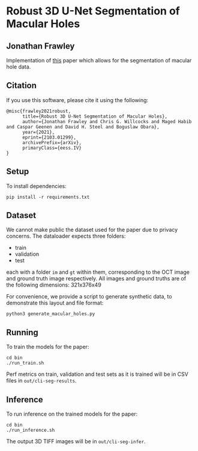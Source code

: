 # Robust 3D U-Net Segmentation of Macular Holes
## Jonathan Frawley

Implementation of [this](https://arxiv.org/abs/2103.01299) paper which allows for the segmentation of macular hole data.

## Citation
If you use this software, please cite it using the following:


    @misc{frawley2021robust,
          title={Robust 3D U-Net Segmentation of Macular Holes}, 
          author={Jonathan Frawley and Chris G. Willcocks and Maged Habib and Caspar Geenen and David H. Steel and Boguslaw Obara},
          year={2021},
          eprint={2103.01299},
          archivePrefix={arXiv},
          primaryClass={eess.IV}
    }


## Setup
To install dependencies:

    pip install -r requirements.txt

## Dataset
We cannot make public the dataset used for the paper due to privacy concerns.
The dataloader expects three folders:
 - train
 - validation
 - test

each with a folder `im` and `gt` within them, corresponding to the OCT image and ground truth image respectively.
All images and ground truths are of the following dimensions: 321x376x49

For convenience, we provide a script to generate synthetic data, to demonstrate this layout and file format:

    python3 generate_macular_holes.py

## Running
To train the models for the paper:


    cd bin
    ./run_train.sh

Perf metrics on train, validation and test sets as it is trained will be in CSV files in `out/cli-seg-results`.

## Inference
To run inference on the trained models for the paper:


    cd bin
    ./run_inference.sh

The output 3D TIFF images will be in `out/cli-seg-infer`.
